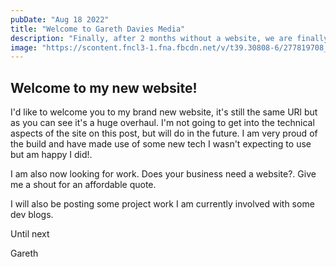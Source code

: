 ```yaml
---
pubDate: "Aug 18 2022"
title: "Welcome to Gareth Davies Media"
description: "Finally, after 2 months without a website, we are finally live!"
image: "https://scontent.fncl3-1.fna.fbcdn.net/v/t39.30808-6/277819708_7858561667502931_9000545343941489973_n.jpg?_nc_cat=110&ccb=1-7&_nc_sid=e3f864&_nc_ohc=8lGSMbY-sboAX_n9p5z&_nc_ht=scontent.fncl3-1.fna&oh=00_AT_sYzjj2pop1r177JevNhka_20QpRIVrgAcu2xVNuHTLg&oe=6302AB09"
---
```


## Welcome to my new website!

I'd like to welcome you to my brand new website, it's still the same URl but as you can see it's a huge overhaul. I'm not going to get into the technical aspects of the site on this post, but will do in the future. I am very proud of the build and have made use of some new tech I wasn't expecting to use but am happy I did!. 

I am also now looking for work. Does your business need a website?. Give me a shout for an affordable quote.


I will also be posting some project work I am currently involved with some dev blogs.


Until next

Gareth

